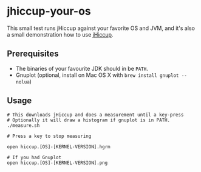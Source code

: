 jhiccup-your-os
===============

This small test runs jHiccup against your favorite OS and JVM, and it's also a small demonstration how to use [jHiccup](https://github.com/giltene/jHiccup).

## Prerequisites
- The binaries of your favourite JDK should in be `PATH`.
- Gnuplot (optional, install on Mac OS X with `brew install gnuplot --nolua`)

## Usage
```
# This downloads jHiccup and does a measurement until a key-press
# Optionally it will draw a histogram if gnuplot is in PATH.
./measure.sh

# Press a key to stop measuring

open hiccup.[OS]-[KERNEL-VERSION].hgrm

# If you had Gnuplot
open hiccup.[OS]-[KERNEL-VERSION].png
```
